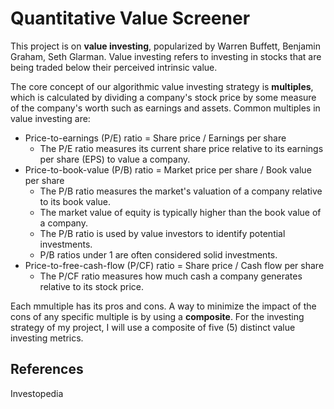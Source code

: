 # Quantitative Value Screener

This project is on **value investing**, popularized by Warren Buffett, Benjamin Graham, Seth Glarman. Value investing refers to investing in stocks that are being traded below their perceived intrinsic value.

The core concept of our algorithmic value investing strategy is **multiples**, which is calculated by dividing a company's stock price by some measure of the company's worth such as earnings and assets. Common multiples in value investing are:
- Price-to-earnings (P/E) ratio = Share price / Earnings per share
    - The P/E ratio measures its current share price relative to its earnings per share (EPS) to value a company.
- Price-to-book-value (P/B) ratio = Market price per share / Book value per share
    - The P/B ratio measures the market's valuation of a company relative to its book value. 
    - The market value of equity is typically higher than the book value of a company. 
    - The P/B ratio is used by value investors to identify potential investments. 
    - P/B ratios under 1 are often considered solid investments.
- Price-to-free-cash-flow (P/CF) ratio = Share price / Cash flow per share
    - The P/CF ratio measures how much cash a company generates relative to its stock price.

Each mmultiple has its pros and cons. A way to minimize the impact of the cons of any specific multiple is by using a **composite**. For the investing strategy of my project, I will use a composite of five (5) distinct value investing metrics.

## References
Investopedia
